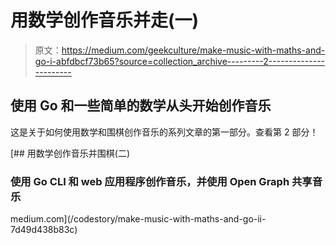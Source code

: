 # 用数学创作音乐并走(一)

> 原文：<https://medium.com/geekculture/make-music-with-maths-and-go-i-abfdbcf73b65?source=collection_archive---------2----------------------->

## 使用 Go 和一些简单的数学从头开始创作音乐

这是关于如何使用数学和围棋创作音乐的系列文章的第一部分。查看第 2 部分！

[](/codestory/make-music-with-maths-and-go-ii-7d49d438b83c) [## 用数学创作音乐并围棋(二)

### 使用 Go CLI 和 web 应用程序创作音乐，并使用 Open Graph 共享音乐

medium.com](/codestory/make-music-with-maths-and-go-ii-7d49d438b83c)